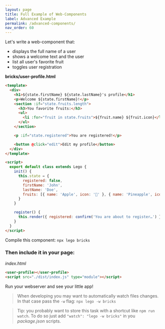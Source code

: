 ```yaml
---
layout: page
title: Full Example of Web-Components
label: Advanced Example
permalink: /advanced-components/
nav_order: 60
---
```


Let's write a web-component that:
- displays the full name of a user
- shows a welcome text and the user
- list all user's favorite fruit
- toggles user registration

__bricks/user-profile.html__

```html
<template>
  <div>
    <h1>${state.firstName} ${state.lastName}'s profile</h1>
    <p>Welcome ${state.firstName}!</p>
    <section :if="state.fruits.length">
      <h3>You favorite fruits:</h3>
      <ul>
        <li :for="fruit in state.fruits">${fruit.name} ${fruit.icon}</li>
      </ul>
    </section>

    <p :if="state.registered">You are registered!</p>

    <button @click="edit">Edit my profile</button>
  </div>
</template>

<script>
  export default class extends Lego {
    init() {
      this.state = {
        registered: false,
        firstName: 'John',
        lastName: 'Doe',
        fruits: [{ name: 'Apple', icon: '🍎' }, { name: 'Pineapple', icon: '🍍' }]
      }
    }

    register() {
      this.render({ registered: confirm('You are about to register…') })
    }
  }
</script>
```

Compile this component: `npx lego bricks`

### Then include it in your page:

_index.html_

```html
<user-profile></user-profile>
<script src="./dist/index.js" type="module"></script>
```

Run your webserver and see your little app!


> When developing you may want to automatically watch files changes.
> In that case pass the `-w` flag: `npx lego -w bricks`

> Tip: you probably want to store this task with a shortcut like `npm run watch`.
> To do so just add `"watch": "lego -w bricks"` in you _package.json_ scripts.
